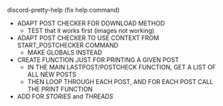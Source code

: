 discord-pretty-help (fix help command)


- ADAPT POST CHECKER FOR DOWNLOAD METHOD
  - TEST that it works first (images not working)
- ADAPT POST CHECKER TO USE CONTEXT FROM START_POSTCHECKER COMMAND
  - MAKE GLOBALS INSTEAD
- CREATE FUNCTION JUST FOR PRINTING A GIVEN POST
  - IN THE MAIN LASTPOST/POSTCHECK FUNCTION, GET A LIST OF ALL NEW POSTS
  - THEN LOOP THROUGH EACH POST, AND FOR EACH POST CALL THE PRINT FUNCTION
- ADD FOR *STORIES* and *THREADS*
